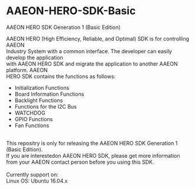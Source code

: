 # AAEON-HERO-SDK-Basic
AAEON HERO SDK Generation 1 (Basic Edition)<br>

AAEON HERO (High Efficiency, Reliable, and Optimal) SDK is for controlling AAEON<br>
Industry System with a common interface. The developer can easily develop the application<br>
with AAEON HERO SDK and migrate the application to another AAEON platform. AAEON<br>
HERO SDK contains the functions as follows:<br>
* Initialization Functions <br>
* Board Information Functions <br>
* Backlight Functions<br>
* Functions for the I2C Bus<br>
* WATCHDOG<br>
* GPIO Functions<br>
* Fan Functions<br>
<br>
This repositry is only for releasing the AAEON HERO SDK Generation 1 (Basic Edition).<br>
If you are interestedon AAEON HERO SDK, please get more information from your AAEON contact person before you using this SDK.<br>
<br>
Currently support on: <br>
Linux OS: Ubuntu 16.04.x <br>
